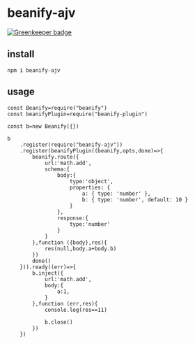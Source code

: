# beanify-ajv

[![Greenkeeper badge](https://badges.greenkeeper.io/beanjs-framework/beanify-ajv.svg)](https://greenkeeper.io/)

## install

```
npm i beanify-ajv
```

## usage 

```
const Beanify=require("beanify")
const beanifyPlugin=require("beanify-plugin")

const b=new Beanify({})

b
    .register(require("beanify-ajv"))
    .register(beanifyPlugin((beanify,opts,done)=>{
        beanify.route({
            url:'math.add',
            schema:{
                body:{
                    type:'object',
                    properties: {
                        a: { type: 'number' },
                        b: { type: 'number', default: 10 }
                    }
                },
                response:{
                    type:'number'
                }
            }
        },function ({body},res){
            res(null,body.a+body.b)
        })
        done()
    })).ready((err)=>{
        b.inject({
            url:'math.add',
            body:{
                a:1,
            }
        },function (err,res){
            console.log(res==11)

            b.close()
        })
    })


```